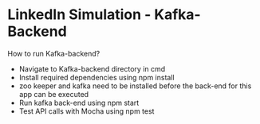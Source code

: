 # LinkedIn Simulation - Kafka-Backend

How to run Kafka-backend?
  - Navigate to Kafka-backend directory in cmd
  - Install required dependencies using npm install
  - zoo keeper and kafka need to be installed before the back-end for this app can be executed
  - Run kafka back-end using npm start
  - Test API calls with Mocha using npm test
